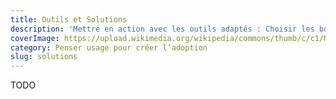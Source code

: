 ```yaml
---
title: Outils et Solutions
description: 'Mettre en action avec les outils adaptés : Choisir les bons outil'
coverImage: https://upload.wikimedia.org/wikipedia/commons/thumb/c/c1/Madrid_Metro_Map.svg/800px-Madrid_Metro_Map.svg.png
category: Penser usage pour créer l’adoption
slug: solutions
---
```


TODO